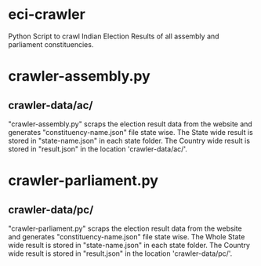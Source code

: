 # eci-crawler
Python Script to crawl Indian Election Results of all assembly and parliament constituencies.

# crawler-assembly.py
## crawler-data/ac/
"crawler-assembly.py" scraps the election result data from the website and generates "constituency-name.json" file state wise.
The State wide result is stored in "state-name.json" in each state folder.
The Country wide result is stored in "result.json" in the location 'crawler-data/ac/'.


# crawler-parliament.py
## crawler-data/pc/
"crawler-parliament.py" scraps the election result data from the website and generates "constituency-name.json" file state wise.
The Whole State wide result is stored in "state-name.json" in each state folder.
The Country wide result is stored in "result.json" in the location 'crawler-data/pc/'.



